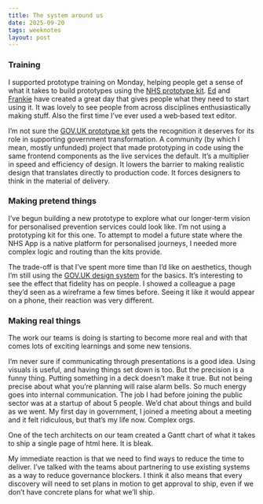 ```yaml
---
title: The system around us
date: 2025-09-20
tags: weeknotes
layout: post
---
```


### Training

I supported prototype training on Monday, helping people get a sense of what it takes to build prototypes using the [NHS prototype kit](https://prototype-kit.service-manual.nhs.uk/). [Ed](https://www.linkedin.com/in/ed-horsford/) and [Frankie](https://www.linkedin.com/in/frankieroberto/) have created a great day that gives people what they need to start using it. It was lovely to see people from across disciplines enthusiastically making stuff. Also the first time I’ve ever used a web‑based text editor.

I’m not sure the [GOV.UK prototype kit](https://prototype-kit.service.gov.uk/) gets the recognition it deserves for its role in supporting government transformation. A community (by which I mean, mostly unfunded) project that made prototyping in code using the same frontend components as the live services the default. It’s a multiplier in speed and efficiency of design. It lowers the barrier to making realistic design that translates directly to production code. It forces designers to think in the material of delivery.

### Making pretend things

I’ve begun building a new prototype to explore what our longer‑term vision for personalised prevention services could look like. I’m not using a prototyping kit for this one. To attempt to model a future state where the NHS App is a native platform for personalised journeys, I needed more complex logic and routing than the kits provide.

The trade-off is that I’ve spent more time than I’d like on aesthetics, though I’m still using the [GOV.UK design system](https://design-system.service.gov.uk/) for the basics. It’s interesting to see the effect that fidelity has on people.  I showed a colleague a page they’d seen as a wireframe a few times before. Seeing it like it would appear on a phone, their reaction was very different.

### Making real things

The work our teams is doing is starting to become more real and with that comes lots of exciting learnings and some new tensions.

I’m never sure if communicating through presentations is a good idea. Using visuals is useful, and having things set down is too. But the precision is a funny thing. Putting something in a deck doesn’t make it true. But not being precise about what you’re planning will raise alarm bells. So much energy goes into internal communication. The job I had before joining the public sector was at a startup of about 5 people. We’d chat about things and build as we went. My first day in government, I joined a meeting about a meeting and it felt ridiculous, but that’s my life now. Complex orgs.

One of the tech architects on our team created a Gantt chart of what it takes to ship a single page of html here. It is bleak.

My immediate reaction is that we need to find ways to reduce the time to deliver. I’ve talked with the teams about partnering to use existing systems as a way to reduce governance blockers. I think it also means that every discovery will need to set plans in motion to get approval to ship, even if we don’t have concrete plans for what we’ll ship.
